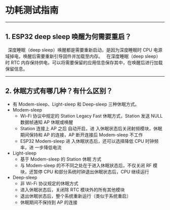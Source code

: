 # 功耗测试指南

<style>
body {counter-reset: h2}
  h2 {counter-reset: h3}
  h2:before {counter-increment: h2; content: counter(h2) ". "}
  h3:before {counter-increment: h3; content: counter(h2) "." counter(h3) ". "}
  h2.nocount:before, h3.nocount:before, { content: ""; counter-increment: none }
</style>

---

## ESP32 deep sleep 唤醒为何需要重启？

&nbsp; 深度睡眠（deep sleep）唤醒都是需要重新启动，是因为深度睡眠时 CPU 电源域掉电，唤醒后需要重新引导固件并加载至内存。
&nbsp; 在深度睡眠（deep sleep）时 RTC 内存保持供电，可以将需要保留的应用信息保存其中，在唤醒后进行加载保留信息。

---

## 休眠⽅式有哪⼏种？有什么区别？

- 有 Modem-sleep、Light-sleep 和 Deep-sleep 三种休眠⽅式。
- Modem-sleep
  - Wi-Fi 协议中规定的 Station Legacy Fast 休眠⽅式，Station 发送 NULL 数据帧通知 AP 休眠或唤醒
  - Station 连接上 AP 之后 ⾃动开启，进 ⼊休眠状态后关闭射频模块，休眠期间保持和 AP 的连接，AP 断开连接后 Modem-sleep 不⼯作
  - ESP32 Modem-sleep 进 ⼊休眠状态后，还可以选择降低 CPU 时钟频率，进 ⼀步降低电流
- Light-sleep
  - 基于 Modem-sleep 的 Station 休眠 ⽅式
  - 与 Modem-sleep 的不不同之处在于进⼊休眠状态后，不仅关闭 RF 模块，还暂停 CPU 和部分系统时钟退出休眠状态后，CPU 继续运⾏
- Deep-sleep
  - ⾮ Wi-Fi 协议规定的休眠⽅式
  - 进⼊休眠状态后，关闭除 RTC 模块外的所有其他模块
  - 退出休眠状态后，整个系统重新运⾏（类似于系统重启）
  - 休眠期间不保持到 AP 的连接
